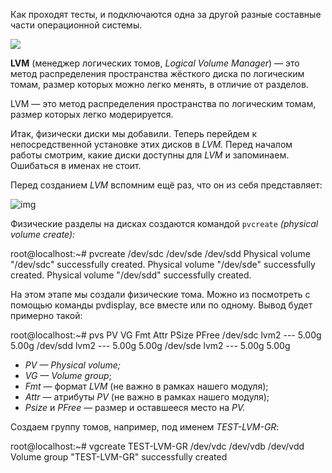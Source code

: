 
Как проходят тесты, и подключаются одна за другой разные составные части операционной системы.

![](https://lms-cdn.skillfactory.ru/assets/courseware/v1/1a3a84eb9b1d1646101a24bf5db66891/asset-v1:SkillFactory+ADMIN+2020+type@asset+block/admin_8_remake_3.png)


**LVM** (менеджер логических томов, _Logical Volume Manager_) — это метод распределения пространства жёсткого диска по логическим томам, размер которых можно легко менять, в отличие от разделов.

LVM — это метод распределения пространства по логическим томам, размер которых легко модерируется.

Итак, физически диски мы добавили. Теперь перейдем к непосредственной установке этих дисков в _LVM._ Перед началом работы смотрим, какие диски доступны для _LVM_ и запоминаем. Ошибаться в именах не стоит.

Перед созданием _LVM_ вспомним ещё раз, что он из себя представляет:

![img](https://lms-cdn.skillfactory.ru/assets/courseware/v1/93fe3c0fd74689dccbdd050f30b15371/asset-v1:SkillFactory+ADMIN+2020+type@asset+block/admin_8_edit_lvm.png)


Физические разделы на дисках создаются командой `pvcreate` _(physical volume create):_

root@localhost:~#  pvcreate /dev/sdc /dev/sde /dev/sdd
  Physical volume "/dev/sdc" successfully created.
  Physical volume "/dev/sde" successfully created.
  Physical volume "/dev/sdd" successfully created.

На этом этапе мы создали физические тома. Можно из посмотреть с помощью команды pvdisplay, все вместе или по одному. Вывод будет примерно такой:

root@localhost:~# pvs
  PV         VG        Fmt  Attr PSize   PFree
  /dev/sdc             lvm2 ---    5.00g 5.00g
  /dev/sdd             lvm2 ---    5.00g 5.00g
  /dev/sde             lvm2 ---    5.00g 5.00g

- _PV — Physical volume;_
- _VG — Volume group_;
- _Fmt_ — формат _LVM_ (не важно в рамках нашего модуля);
- _Attr_ — атрибуты _PV_ (не важно в рамках нашего модуля);
- _Psize_ и _PFree_ — размер и оставшееся место на _PV._

Создаем группу томов, например, под именем _TEST-LVM-GR_:

root@localhost:~#   vgcreate TEST-LVM-GR /dev/vdc /dev/vdb /dev/vdd
  Volume group "TEST-LVM-GR" successfully created


